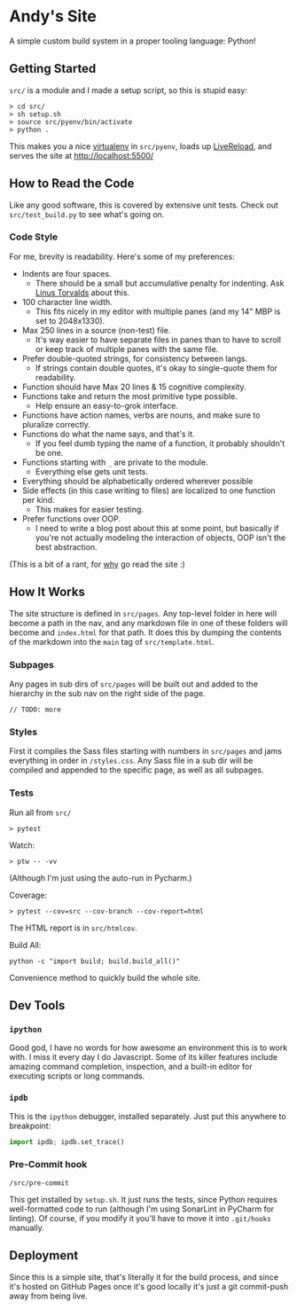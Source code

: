 # Andy's Site

A simple custom build system in a proper tooling language: Python!

## Getting Started

`src/` is a module and I made a setup script, so this is stupid easy:

```shell
> cd src/
> sh setup.sh
> source src/pyenv/bin/activate
> python .
```

This makes you a nice [virtualenv](https://docs.python.org/3/library/venv.html#how-venvs-work)
in `src/pyenv`, loads up [LiveReload](https://livereload.readthedocs.io/en/stable/), and serves
the site at [http://localhost:5500/](http://localhost:5500/)

## How to Read the Code

Like any good software, this is covered by extensive unit tests. Check out `src/test_build.py`
to see what's going on.

### Code Style

For me, brevity is readability. Here's some of my preferences:

- Indents are four spaces.
    - There should be a small but accumulative penalty for indenting. Ask
      [Linus Torvalds](https://www.kernel.org/doc/html/v4.10/process/coding-style.html#indentation)
      about this.
- 100 character line width.
    - This fits nicely in my editor with multiple panes (and my 14" MBP is set to 2048x1330).
- Max 250 lines in a source (non-test) file.
    - It's way easier to have separate files in panes than to have to scroll or keep track of 
      multiple panes with the same file.
- Prefer double-quoted strings, for consistency between langs.
    - If strings contain double quotes, it's okay to single-quote them for readability.
- Function should have Max 20 lines & 15 cognitive complexity.
- Functions take and return the most primitive type possible.
    - Help ensure an easy-to-grok interface.
- Functions have action names, verbs are nouns, and make sure to pluralize correctly.
- Functions do what the name says, and that's it.
    - If you feel dumb typing the name of a function, it probably shouldn't be one.
- Functions starting with `_` are private to the module.
    - Everything else gets unit tests.
- Everything should be alphabetically ordered wherever possible
- Side effects (in this case writing to files) are localized to one function per kind.
    - This makes for easier testing.
- Prefer functions over OOP.
    - I need to write a blog post about this at some point, but basically if you're not actually
      modeling the interaction of objects, OOP isn't the best abstraction.

(This is a bit of a rant, for [why](https://www.andrewstanish.com/about#about-site) go read the site :)

## How It Works

The site structure is defined in `src/pages`. Any top-level folder in here will become a path
in the nav, and any markdown file in one of these folders will become and `index.html` for that
path. It does this by dumping the contents of the markdown into the `main` tag of
`src/template.html`.

### Subpages

Any pages in sub dirs of `src/pages` will be built out and added to the hierarchy in the sub nav
on the right side of the page.

`// TODO: more`

### Styles

First it compiles the Sass files starting with numbers in `src/pages` and jams everything in
order in `/styles.css`. Any Sass file in a sub dir will be compiled and appended to the specific
page, as well as all subpages.

### Tests

Run all from `src/`

```shell
> pytest
```

Watch:

```shell
> ptw -- -vv
```

(Although I'm just using the auto-run in Pycharm.)

Coverage:

```shell
> pytest --cov=src --cov-branch --cov-report=html
```

The HTML report is in `src/htmlcov`.

Build All:

```shell
python -c "import build; build.build_all()"
```

Convenience method to quickly build the whole site.

## Dev Tools

### `ipython`

Good god, I have no words for how awesome an environment this is to work with. I miss it every day
I do Javascript. Some of its killer features include amazing command completion, inspection, and
a built-in editor for executing scripts or long commands.

### `ipdb`

This is the `ipython` debugger, installed separately. Just put this anywhere to breakpoint:

[//]: # (@formatter:off)
```python
import ipdb; ipdb.set_trace()
```
[//]: # (@formatter:on)

### Pre-Commit hook

```
/src/pre-commit
```

This get installed by `setup.sh`. It just runs the tests, since Python requires well-formatted
code to run (although I'm using SonarLint in PyCharm for linting). Of course, if you modify it
you'll have to move it into `.git/hooks` manually.

## Deployment

Since this is a simple site, that's literally it for the build process, and since it's hosted on
GitHub Pages once it's good locally it's just a git commit-push away from being live.
